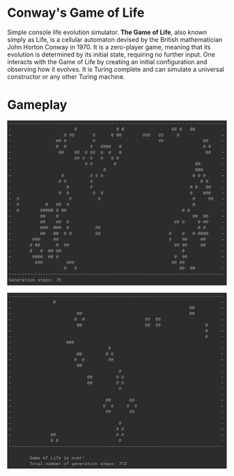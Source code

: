 # Conway's Game of Life
Simple console life evolution simulator.
**The Game of Life**, also known simply as Life, is a cellular automaton devised by the British mathematician John Horton Conway in 1970. It is a zero-player game, meaning that its evolution is determined by its initial state, requiring no further input. One interacts with the Game of Life by creating an initial configuration and observing how it evolves. It is Turing complete and can simulate a universal constructor or any other Turing machine.

# Gameplay

![rand-start](assets/random-pattern-start.jpg)

![rand-end](assets/random-pattern-end.jpg)
